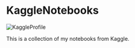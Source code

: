 # KaggleNotebooks

![KaggleProfile](https://capture-website-api.herokuapp.com/capture?url=https://www.kaggle.com/yongwonjin)
 
This is a collection of my notebooks from Kaggle. 
